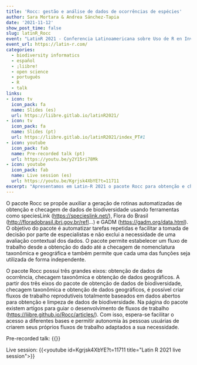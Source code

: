 ```yaml
---
title: 'Rocc: gestão e análise de dados de ocorrências de espécies'
author: Sara Mortara & Andrea Sánchez-Tapia
date: '2021-11-12'
show_post_time: false
slug: latinR_Rocc
event: "LatinR 2021 - Conferencia Latinoamericana sobre Uso de R en Investigación + Desarrollo"
event_url: https://latin-r.com/
categories:
  - biodiversity informatics
  - español
  - ¡liibre!
  - open science
  - português
  - R
  - talk
links:
- icon: tv
  icon_pack: fa
  name: Slides (es)
  url: https://liibre.gitlab.io/latinR2021/
- icon: tv
  icon_pack: fa
  name: Slides (pt)
  url: https://liibre.gitlab.io/latinR2021/index_PT#1
- icon: youtube
  icon_pack: fab
  name: Pre-recorded talk (pt)
  url: https://youtu.be/y2Y15ri78Mk
- icon: youtube
  icon_pack: fab
  name: Live session (es)
  url: https://youtu.be/Kgrjsk4XbYE?t=11711
excerpt: "Apresentamos em Latin-R 2021 o pacote Rocc para obtenção e checagem de dados de biodiversidade"
---
```


O pacote Rocc se propõe auxiliar a geração de rotinas automatizadas de obtenção e checagem de dados de biodiversidade usando ferramentas como speciesLink (https://specieslink.net/), Flora do Brasil (http://floradobrasil.jbrj.gov.br/refl...) e GADM (https://gadm.org/data.html). O objetivo do pacote é automatizar tarefas repetidas e facilitar a tomada de decisão por parte de especialistas e não exclui a necessidade de uma avaliação contextual dos dados. O pacote permite estabelecer um fluxo de trabalho desde a obtenção do dado até a checagem de nomenclatura taxonômica e geográfica e também permite que cada uma das funções seja utilizada de forma independente. 

O pacote Rocc possui três grandes eixos: obtenção de dados de ocorrência, checagem taxonômica e obtenção de dados geográficos. A partir dos três eixos do pacote de obtenção de dados de biodiversidade, checagem taxonômica e obtenção de dados geográficos, é possível criar fluxos de trabalho reprodutíveis totalmente baseados em dados abertos para obtenção e limpeza de dados de biodiversidade. Na página do pacote existem artigos para guiar o desenvolvimento de fluxos de trabalho (https://liibre.github.io/Rocc/articles/). Com isso, espera-se facilitar o acesso a diferentes bases e permitir autonomia às pessoas usuárias de criarem seus próprios fluxos de trabalho adaptados a sua necessidade. 

Pre-recorded talk: 
{{<youtube id=y2Y15ri78Mk title="Latin R 2021 prerecorded talk">}}

Live session:
{{<youtube id=Kgrjsk4XbYE?t=11711 title="Latin R 2021 live session">}}
